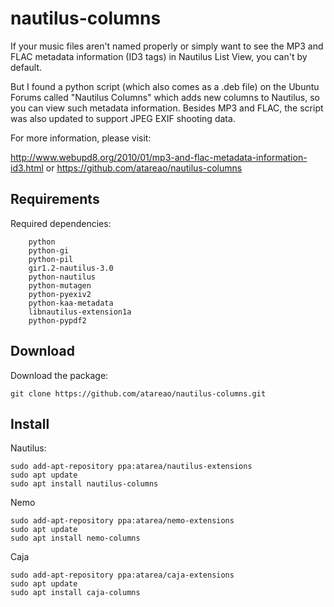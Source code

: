 # nautilus-columns

If your music files aren't named properly or simply want to see the MP3 and FLAC metadata information (ID3 tags) in Nautilus List View, you can't by default.

But I found a python script (which also comes as a .deb file) on the Ubuntu Forums called "Nautilus Columns" which adds new columns to Nautilus, so you can view such metadata information. Besides MP3 and FLAC, the script was also updated to support JPEG EXIF shooting data.

For more information, please visit:

http://www.webupd8.org/2010/01/mp3-and-flac-metadata-information-id3.html
or
https://github.com/atareao/nautilus-columns

## Requirements

Required dependencies:

```
    python
    python-gi
    python-pil
    gir1.2-nautilus-3.0
    python-nautilus
    python-mutagen
    python-pyexiv2
    python-kaa-metadata
    libnautilus-extension1a
    python-pypdf2
```

## Download

Download the package:

```
git clone https://github.com/atareao/nautilus-columns.git
```

## Install

Nautilus:

```
sudo add-apt-repository ppa:atarea/nautilus-extensions
sudo apt update
sudo apt install nautilus-columns
```

Nemo

```
sudo add-apt-repository ppa:atarea/nemo-extensions
sudo apt update
sudo apt install nemo-columns
```

Caja

```
sudo add-apt-repository ppa:atarea/caja-extensions
sudo apt update
sudo apt install caja-columns
```
